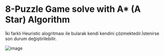# 8-Puzzle Game solve with A* (A Star) Algorithm

İki farklı Heuristic alogritması ile bularak kendi kendini çözmektedir.İstenirse son durum değiştirilebilir.

![image](/8-Puzzle_A-Star_Algoritma/Adsız.png)



